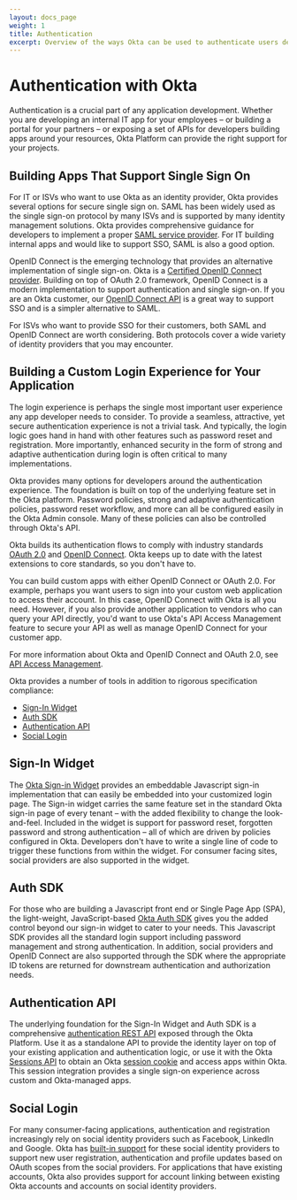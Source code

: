 ```yaml
---
layout: docs_page
weight: 1
title: Authentication
excerpt: Overview of the ways Okta can be used to authenticate users depending on your needs.
---
```


# Authentication with Okta

Authentication is a crucial part of any application development.  Whether you are developing an internal IT app for your employees – or building a portal for your partners – or exposing a set of APIs for developers building apps around your resources, Okta Platform can provide the right support for your projects.

## Building Apps That Support Single Sign On

For IT or ISVs who want to use Okta as an identity provider, Okta
provides several options for secure single sign on.  SAML has been
widely used as the single sign-on protocol by many ISVs and is
supported by many identity management solutions.  Okta provides
comprehensive guidance for developers to implement a proper
[SAML service provider](/docs/guides/saml_guidance.html).
For IT building internal apps and would like to support SSO, SAML is
also a good option.

OpenID Connect is the emerging technology that provides an alternative
implementation of single sign-on.
Okta is a [Certified OpenID Connect provider](http://openid.net/certification/).
Building on top of OAuth 2.0 framework, OpenID Connect is a modern
implementation to support authentication and single sign-on.  If you
are an Okta customer, our [OpenID Connect API](/docs/api/resources/oidc.html) is a great way to support SSO and
is a simpler alternative to SAML.

For ISVs who want to provide SSO for their customers, both
SAML and OpenID Connect are worth considering. Both protocols cover a
wide variety of identity providers that you may encounter.

## Building a Custom Login Experience for Your Application

The login experience is perhaps the single most important user
experience any app developer needs to consider.  To provide a
seamless, attractive, yet secure authentication experience is not a
trivial task.  And typically, the login logic goes hand in hand with
other features such as password reset and registration.  More
importantly, enhanced security in the form of strong and adaptive
authentication during login is often critical to many implementations.

Okta provides many options for developers around the authentication
experience.  The foundation is built on top of the
underlying feature set in the Okta platform.  Password policies,
strong and adaptive authentication policies, password reset workflow, and more
can all be configured easily in the Okta Admin console.
Many of these policies can also be controlled through Okta's API.

Okta builds its authentication flows to comply with industry standards
[OAuth 2.0](/standards/OAuth/index.html) and [OpenID Connect](/standards/OIDC/index.html). 
Okta keeps up to date with the latest extensions to core standards, so you don't have to.

You can build custom apps with either OpenID Connect or OAuth 2.0.
For example, perhaps you want users to sign into your custom web application to access their account.
In this case, OpenID Connect with Okta is all you need. However, if you also provide another application
to vendors who can query your API directly, you'd want to use Okta's API Access Management feature to
secure your API as well as manage OpenID Connect for your customer app.

For more information about Okta and OpenID Connect and OAuth 2.0, see [API Access Management](/use_cases/api_access_management/index.html).

Okta provides a number of tools in addition to rigorous specification compliance:

* [Sign-In Widget](#sign-in-widget)
* [Auth SDK](#auth-sdk)
* [Authentication API](#authentication-api)
* [Social Login](#social-login)

## Sign-In Widget

The [Okta Sign-in Widget](/code/javascript/okta_sign-in_widget.html)
provides an embeddable Javascript sign-in implementation that can
easily be embedded into your customized login page.  The Sign-in
widget carries the same feature set in the standard Okta sign-in page
of every tenant – with the added flexibility to change the
look-and-feel.  Included in the widget is support for password reset,
forgotten password and strong authentication – all of which are  driven
by policies configured in Okta.  Developers don't have to write a
single line of code to trigger these functions from within the widget.
For consumer facing sites, social providers are also supported in the
widget.

## Auth SDK

For those who are building a Javascript front end or Single Page App
(SPA), the light-weight, JavaScript-based [Okta Auth SDK](/code/javascript/okta_auth_sdk)
gives you the added control beyond our sign-in widget to cater to your
needs.  This Javascript SDK provides all the standard login support
including password management and strong authentication.  In addition,
social providers and OpenID Connect are also supported through the SDK where
the appropriate ID tokens are returned for downstream authentication
and authorization needs.

## Authentication API

The underlying foundation for the Sign-In Widget and Auth SDK is a
comprehensive [authentication REST API](/docs/api/resources/authn.html)
exposed through the Okta Platform.  Use it as a
standalone API to provide the identity layer on top of your existing
application and authentication logic, or use it with the Okta [Sessions API](/docs/api/resources/sessions.html)
to obtain an Okta [session cookie](/use_cases/authentication/session_cookie) and access apps within Okta.
This session integration provides a single sign-on experience across custom and Okta-managed apps.

## Social Login

For many consumer-facing applications, authentication and registration
increasingly rely on social identity providers such as Facebook, LinkedIn and Google. 
Okta has [built-in support](/docs/api/resources/social_authentication.html) for these
social identity providers to support new user registration,
authentication and profile updates based on OAuth scopes from the
social providers.  For applications that have existing accounts, Okta
also provides support for account linking between existing Okta accounts
and accounts on social identity providers.
